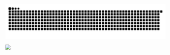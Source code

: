 <picture>
  <source media="(prefers-color-scheme: dark)" srcset="https://raw.githubusercontent.com/4rnzz/4rnzz/output/github-contribution-grid-snake-dark.svg">
  <source media="(prefers-color-scheme: light)" srcset="https://raw.githubusercontent.com/4rnzz/4rnzz/output/github-contribution-grid-snake.svg">
  <img alt="github contribution grid snake animation" src="https://raw.githubusercontent.com/4rnzz/4rnzz/output/github-contribution-grid-snake.svg">
</picture>

![](http://github-profile-summary-cards.vercel.app/api/cards/profile-details?username=4rnzz&theme=github)
